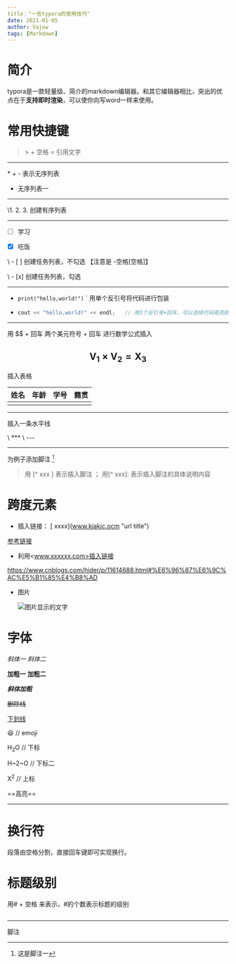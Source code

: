 ```yaml
---
title："一些typora的使用技巧"
date: 2021-01-05
author: Vajuw
tags: [Markdown]
---
```




# 简介

typora是一款轻量级、简介的markdown编辑器。和其它编辑器相比，突出的优点在于**支持即时渲染**，可以使你向写word一样来使用。

# 常用快捷键

> \> + 空格 = 引用文字

---

\*  \+  \- 表示无序列表

* 无序列表一

---

\1. 2. 3.  创建有序列表

---

- [ ] 学习

- [x] 吃饭



\ - [ ] 创建任务列表，不勾选 【注意是 -空格[空格]】

\ - [x] 创建任务列表，勾选

---

- `print("hello,world!")`      \`    用单个反引号将代码进行包装

- ```c++
  cout << "hello,world!" << endl;   // 用3个反引号+回车，可以选择代码高亮颜色
  ```

---
用 \$$ + 回车  两个美元符号 + 回车 进行数学公式插入

$$
\mathbf{V}_1\times\mathbf{V}_2 = \mathbf{X}_3
$$
---

插入表格

| 姓名 | 年龄 | 学号 | 籍贯 |
| ---- | ---- | ---- | ---- |
|      |      |      |      |

***

插入一条水平线

\ ***    \ --- 

---

为例子添加脚注 [^1]

>用 \[^ xxx ] 表示插入脚注 ； 用\[^ xxx]: 表示插入脚注的具体说明内容

# 跨度元素

- 插入链接： \[ xxxx](www.kjakjc.ocm  "url title")

[参考链接](https://www.cnblogs.com/hider/p/11614688.html#%E6%96%87%E6%9C%AC%E5%B1%85%E4%B8%AD "网页链接")



- 利用\<www.xxxxxx.com>插入链接

<https://www.cnblogs.com/hider/p/11614688.html#%E6%96%87%E6%9C%AC%E5%B1%85%E4%B8%AD>

- 图片

  ![图片显示的文字]()

# 字体

*斜体一*   _斜体二_

**加粗一** __加粗二__

**_斜体加粗_**

~~删除线~~

<u>下划线</u>

:laughing:  // emoji

H<sub>2</sub>O   // 下标

H~2~O  // 下标二

X<sup>2</sup>    //  上标

==高亮==

---



# 换行符

段落由空格分割，直接回车键即可实现换行。

#  标题级别

用# + 空格 来表示，#的个数表示标题的级别

``` c++

```

---

脚注

[^1]:这是脚注一



